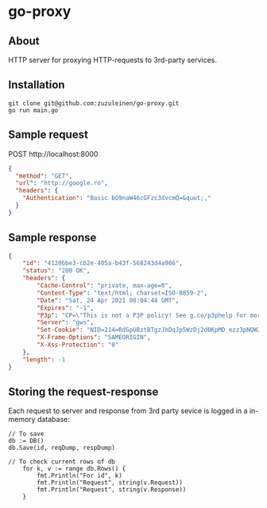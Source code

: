 # go-proxy

## About

HTTP server for proxying HTTP-requests to 3rd-party services.

## Installation

```shell
git clone git@github.com:zuzuleinen/go-proxy.git
go run main.go
```

## Sample request

POST http://localhost:8000

```json
{
  "method": "GET",
  "url": "http://google.ro",
  "headers": {
  	"Authentication": "Basic bG9naW46cGFzc3dvcmQ=&quot;,"
  }
}
```

## Sample response

```json
{
	"id": "4120bbe3-cb2e-405a-b43f-568243d4a966",
	"status": "200 OK",
	"headers": {
		"Cache-Control": "private, max-age=0",
		"Content-Type": "text/html; charset=ISO-8859-2",
		"Date": "Sat, 24 Apr 2021 08:04:44 GMT",
		"Expires": "-1",
		"P3p": "CP=\"This is not a P3P policy! See g.co/p3phelp for more info.\"",
		"Server": "gws",
		"Set-Cookie": "NID=214=RdGpUBztBTgzJhDqJp5WzDj2d0KpMD_ezz3pNQW2bXF4Nxo0u_0IZTyAfnvGyaKTSTJEqp49aU4dTipgSrfCl4OKZlkYGCY8Z09HobNWUWNccBmE5RKkyWm8YGsMUH_jEMd8TUFGmSN7y63aVap5ZwAtULtdYjL6PUrKwiuT0XA; expires=Sun, 24-Oct-2021 08:04:44 GMT; path=/; domain=.google.ro; HttpOnly",
		"X-Frame-Options": "SAMEORIGIN",
		"X-Xss-Protection": "0"
	},
	"length": -1
}
```

## Storing the request-response

Each request to server and response from 3rd party sevice is logged in a in-memory database:

```golang
// To save
db := DB()
db.Save(id, reqDump, respDump)

// To check current rows of db
	for k, v := range db.Rows() {
		fmt.Println("For id", k)
		fmt.Println("Request", string(v.Request))
		fmt.Println("Request", string(v.Response))
	}

```
		

